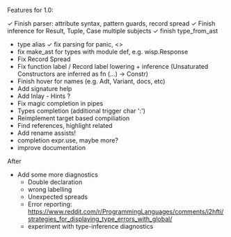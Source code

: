 Features for 1.0:

  ✓ Finish parser: attribute syntax, pattern guards, record spread 
  ✓ Finish inference for Result, Tuple, Case multiple subjects
  ✓ finish type_from_ast
  - type alias
  ✓ fix parsing for panic, <>
  - fix make_ast for types with module def, e.g. wisp.Response
  - Fix Record Spread
  - Fix function label / Record label lowering + inference (Unsaturated Constructors are inferred as fn (...) -> Constr)
  - Finish hover for names (e.g. Adt, Variant, docs, etc)
  - Add signature help
  - Add Inlay - Hints ?
  - Fix magic completion in pipes
  - Types completion (additional trigger char ':')
  - Reimplement target based compiliation
  - Find references, highlight related
  - Add rename assists!
  - completion expr.use, maybe more?
  - improve documentation

After
  - Add some more diagnostics
    - Double declaration
    - wrong labelling
    - Unexpected spreads
    - Error reporting: 
      https://www.reddit.com/r/ProgrammingLanguages/comments/i2hfti/strategies_for_displaying_type_errors_with_global/
    - experiment with type-inference diagnostics